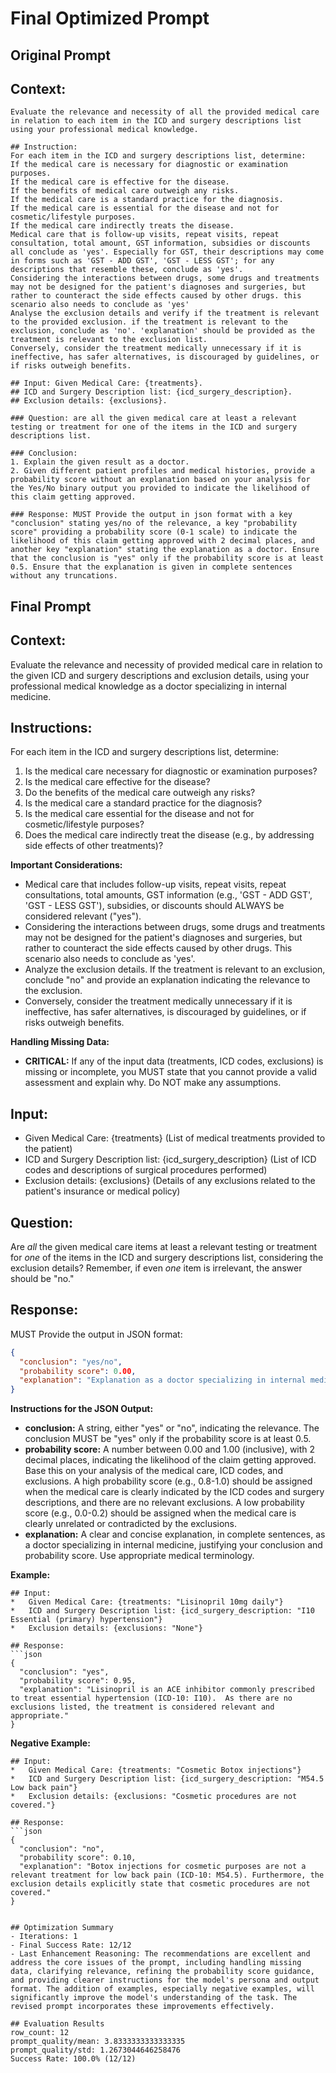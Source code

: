 # Final Optimized Prompt

## Original Prompt
## Context:
    Evaluate the relevance and necessity of all the provided medical care in relation to each item in the ICD and surgery descriptions list using your professional medical knowledge.
   
    ## Instruction:
    For each item in the ICD and surgery descriptions list, determine:
    If the medical care is necessary for diagnostic or examination purposes.
    If the medical care is effective for the disease.
    If the benefits of medical care outweigh any risks.
    If the medical care is a standard practice for the diagnosis.
    If the medical care is essential for the disease and not for cosmetic/lifestyle purposes.
    If the medical care indirectly treats the disease.
    Medical care that is follow-up visits, repeat visits, repeat consultation, total amount, GST information, subsidies or discounts all conclude as 'yes'. Especially for GST, their descriptions may come in forms such as 'GST - ADD GST', 'GST - LESS GST'; for any descriptions that resemble these, conclude as 'yes'.
    Considering the interactions between drugs, some drugs and treatments may not be designed for the patient's diagnoses and surgeries, but rather to counteract the side effects caused by other drugs. this scenario also needs to conclude as 'yes'
    Analyse the exclusion details and verify if the treatment is relevant to the provided exclusion. if the treatment is relevant to the exclusion, conclude as 'no'. 'explanation' should be provided as the treatment is relevant to the exclusion list.
    Conversely, consider the treatment medically unnecessary if it is ineffective, has safer alternatives, is discouraged by guidelines, or if risks outweigh benefits.
   
    ## Input: Given Medical Care: {treatments}.
    ## ICD and Surgery Description list: {icd_surgery_description}.
    ## Exclusion details: {exclusions}.
   
    ### Question: are all the given medical care at least a relevant testing or treatment for one of the items in the ICD and surgery descriptions list.
   
    ### Conclusion:
    1. Explain the given result as a doctor.
    2. Given different patient profiles and medical histories, provide a probability score without an explanation based on your analysis for the Yes/No binary output you provided to indicate the likelihood of this claim getting approved.
   
    ### Response: MUST Provide the output in json format with a key "conclusion" stating yes/no of the relevance, a key "probability score" providing a probability score (0-1 scale) to indicate the likelihood of this claim getting approved with 2 decimal places, and another key "explanation" stating the explanation as a doctor. Ensure that the conclusion is "yes" only if the probability score is at least 0.5. Ensure that the explanation is given in complete sentences without any truncations.
    

## Final Prompt
## Context:
Evaluate the relevance and necessity of provided medical care in relation to the given ICD and surgery descriptions and exclusion details, using your professional medical knowledge as a doctor specializing in internal medicine.

## Instructions:

For each item in the ICD and surgery descriptions list, determine:

1.  Is the medical care necessary for diagnostic or examination purposes?
2.  Is the medical care effective for the disease?
3.  Do the benefits of the medical care outweigh any risks?
4.  Is the medical care a standard practice for the diagnosis?
5.  Is the medical care essential for the disease and not for cosmetic/lifestyle purposes?
6.  Does the medical care indirectly treat the disease (e.g., by addressing side effects of other treatments)?

**Important Considerations:**

*   Medical care that includes follow-up visits, repeat visits, repeat consultations, total amounts, GST information (e.g., 'GST - ADD GST', 'GST - LESS GST'), subsidies, or discounts should ALWAYS be considered relevant ("yes").
*   Considering the interactions between drugs, some drugs and treatments may not be designed for the patient's diagnoses and surgeries, but rather to counteract the side effects caused by other drugs. This scenario also needs to conclude as 'yes'.
*   Analyze the exclusion details. If the treatment is relevant to an exclusion, conclude "no" and provide an explanation indicating the relevance to the exclusion.
*   Conversely, consider the treatment medically unnecessary if it is ineffective, has safer alternatives, is discouraged by guidelines, or if risks outweigh benefits.

**Handling Missing Data:**

*   **CRITICAL:** If any of the input data (treatments, ICD codes, exclusions) is missing or incomplete, you MUST state that you cannot provide a valid assessment and explain why. Do NOT make any assumptions.

## Input:
*   Given Medical Care: {treatments} (List of medical treatments provided to the patient)
*   ICD and Surgery Description list: {icd_surgery_description} (List of ICD codes and descriptions of surgical procedures performed)
*   Exclusion details: {exclusions} (Details of any exclusions related to the patient's insurance or medical policy)

## Question:
Are *all* the given medical care items at least a relevant testing or treatment for *one* of the items in the ICD and surgery descriptions list, considering the exclusion details? Remember, if even *one* item is irrelevant, the answer should be "no."

## Response:
MUST Provide the output in JSON format:

```json
{
  "conclusion": "yes/no",
  "probability score": 0.00,
  "explanation": "Explanation as a doctor specializing in internal medicine."
}
```

**Instructions for the JSON Output:**

*   **conclusion:** A string, either "yes" or "no", indicating the relevance. The conclusion MUST be "yes" only if the probability score is at least 0.5.
*   **probability score:** A number between 0.00 and 1.00 (inclusive), with 2 decimal places, indicating the likelihood of the claim getting approved. Base this on your analysis of the medical care, ICD codes, and exclusions. A high probability score (e.g., 0.8-1.0) should be assigned when the medical care is clearly indicated by the ICD codes and surgery descriptions, and there are no relevant exclusions. A low probability score (e.g., 0.0-0.2) should be assigned when the medical care is clearly unrelated or contradicted by the exclusions.
*   **explanation:** A clear and concise explanation, in complete sentences, as a doctor specializing in internal medicine, justifying your conclusion and probability score. Use appropriate medical terminology.

**Example:**

```
## Input:
*   Given Medical Care: {treatments: "Lisinopril 10mg daily"}
*   ICD and Surgery Description list: {icd_surgery_description: "I10 Essential (primary) hypertension"}
*   Exclusion details: {exclusions: "None"}

## Response:
```json
{
  "conclusion": "yes",
  "probability score": 0.95,
  "explanation": "Lisinopril is an ACE inhibitor commonly prescribed to treat essential hypertension (ICD-10: I10).  As there are no exclusions listed, the treatment is considered relevant and appropriate."
}
```

**Negative Example:**

```
## Input:
*   Given Medical Care: {treatments: "Cosmetic Botox injections"}
*   ICD and Surgery Description list: {icd_surgery_description: "M54.5 Low back pain"}
*   Exclusion details: {exclusions: "Cosmetic procedures are not covered."}

## Response:
```json
{
  "conclusion": "no",
  "probability score": 0.10,
  "explanation": "Botox injections for cosmetic purposes are not a relevant treatment for low back pain (ICD-10: M54.5). Furthermore, the exclusion details explicitly state that cosmetic procedures are not covered."
}
```
```

## Optimization Summary
- Iterations: 1
- Final Success Rate: 12/12
- Last Enhancement Reasoning: The recommendations are excellent and address the core issues of the prompt, including handling missing data, clarifying relevance, refining the probability score guidance, and providing clearer instructions for the model's persona and output format. The addition of examples, especially negative examples, will significantly improve the model's understanding of the task. The revised prompt incorporates these improvements effectively. 

## Evaluation Results
row_count: 12
prompt_quality/mean: 3.8333333333333335
prompt_quality/std: 1.2673044646258476
Success Rate: 100.0% (12/12)
